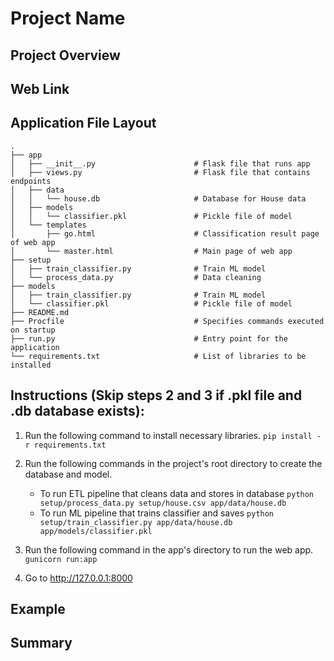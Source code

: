 # Project Name

## Project Overview

## Web Link


## Application File Layout

    .
    ├── app
    │   ├── __init__.py                      # Flask file that runs app
    │   ├── views.py                         # Flask file that contains endpoints
    │   ├── data
    │   │   └── house.db                     # Database for House data
    │   ├── models
    │   │   └── classifier.pkl               # Pickle file of model  
    │   └── templates   
    │       ├── go.html                      # Classification result page of web app
    │       └── master.html                  # Main page of web app    
    ├── setup                   
    │   ├── train_classifier.py              # Train ML model
    │   └── process_data.py                  # Data cleaning
    ├── models
    │   ├── train_classifier.py              # Train ML model      
    │   └── classifier.pkl                   # Pickle file of model  
    ├── README.md
    ├── Procfile                             # Specifies commands executed on startup
    ├── run.py                               # Entry point for the application
    └── requirements.txt                     # List of libraries to be installed

## Instructions (Skip steps 2 and 3 if .pkl file and .db database exists):
1. Run the following command to install necessary libraries.
    `pip install -r requirements.txt`

2. Run the following commands in the project's root directory to create the database and model.

    - To run ETL pipeline that cleans data and stores in database
        `python setup/process_data.py setup/house.csv app/data/house.db`
    - To run ML pipeline that trains classifier and saves
        `python setup/train_classifier.py app/data/house.db app/models/classifier.pkl`

3. Run the following command in the app's directory to run the web app.
    `gunicorn run:app`

4. Go to http://127.0.0.1:8000

## Example

## Summary
